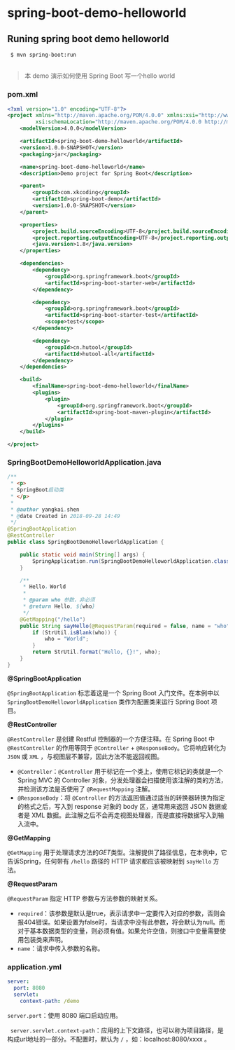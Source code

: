 # spring-boot-demo-helloworld

## Runing spring boot demo helloworld

```sh
 $ mvn spring-boot:run
```
##
> 本 demo 演示如何使用 Spring Boot 写一个hello world

### pom.xml

```xml
<?xml version="1.0" encoding="UTF-8"?>
<project xmlns="http://maven.apache.org/POM/4.0.0" xmlns:xsi="http://www.w3.org/2001/XMLSchema-instance"
         xsi:schemaLocation="http://maven.apache.org/POM/4.0.0 http://maven.apache.org/xsd/maven-4.0.0.xsd">
	<modelVersion>4.0.0</modelVersion>

	<artifactId>spring-boot-demo-helloworld</artifactId>
	<version>1.0.0-SNAPSHOT</version>
	<packaging>jar</packaging>

	<name>spring-boot-demo-helloworld</name>
	<description>Demo project for Spring Boot</description>

	<parent>
		<groupId>com.xkcoding</groupId>
		<artifactId>spring-boot-demo</artifactId>
		<version>1.0.0-SNAPSHOT</version>
	</parent>

	<properties>
		<project.build.sourceEncoding>UTF-8</project.build.sourceEncoding>
		<project.reporting.outputEncoding>UTF-8</project.reporting.outputEncoding>
		<java.version>1.8</java.version>
	</properties>

	<dependencies>
		<dependency>
			<groupId>org.springframework.boot</groupId>
			<artifactId>spring-boot-starter-web</artifactId>
		</dependency>

		<dependency>
			<groupId>org.springframework.boot</groupId>
			<artifactId>spring-boot-starter-test</artifactId>
			<scope>test</scope>
		</dependency>

		<dependency>
			<groupId>cn.hutool</groupId>
			<artifactId>hutool-all</artifactId>
		</dependency>
	</dependencies>

	<build>
		<finalName>spring-boot-demo-helloworld</finalName>
		<plugins>
			<plugin>
				<groupId>org.springframework.boot</groupId>
				<artifactId>spring-boot-maven-plugin</artifactId>
			</plugin>
		</plugins>
	</build>

</project>
```

### SpringBootDemoHelloworldApplication.java

```java
/**
 * <p>
 * SpringBoot启动类
 * </p>
 *
 * @author yangkai.shen
 * @date Created in 2018-09-28 14:49
 */
@SpringBootApplication
@RestController
public class SpringBootDemoHelloworldApplication {

	public static void main(String[] args) {
		SpringApplication.run(SpringBootDemoHelloworldApplication.class, args);
	}

	/**
	 * Hello，World
	 *
	 * @param who 参数，非必须
	 * @return Hello, ${who}
	 */
	@GetMapping("/hello")
	public String sayHello(@RequestParam(required = false, name = "who") String who) {
		if (StrUtil.isBlank(who)) {
			who = "World";
		}
		return StrUtil.format("Hello, {}!", who);
	}
}
```

**@SpringBootApplication**

`@SpringBootApplication` 标志着这是一个 Spring Boot 入门文件。在本例中以`SpringBootDemoHelloworldApplication` 类作为配置类来运行 Spring Boot 项目。

**@RestController**

`@RestController` 是创建 Restful 控制器的一个方便注释。在 Spring Boot 中 `@RestController` 的作用等同于 `@Controller` + `@ResponseBody`。它将响应转化为 `JSON` 或 `XML` ，与视图层不兼容，因此方法不能返回视图。

* `@Controller`：`@Controller` 用于标记在一个类上，使用它标记的类就是一个 Spring MVC 的 Controller 对象，分发处理器会扫描使用该注解的类的方法，并检测该方法是否使用了 `@RequestMapping` 注解。
* `@ResponseBody`：将 `@Controller` 的方法返回值通过适当的转换器转换为指定的格式之后，写入到 response 对象的 body 区，通常用来返回 JSON 数据或者是 XML 数据。此注解之后不会再走视图处理器，而是直接将数据写入到输入流中。

**@GetMapping**

`@GetMapping` 用于处理请求方法的*GET*类型。注解提供了路径信息，在本例中，它告诉Spring，任何带有 `/hello` 路径的 HTTP 请求都应该被映射到 `sayHello` 方法。

**@RequestParam** 

`@RequestParam` 指定 HTTP 参数与方法参数的映射关系。

* `required`：该参数是默认是true，表示请求中一定要传入对应的参数，否则会报404错误。如果设置为false时，当请求中没有此参数，将会默认为null。而对于基本数据类型的变量，则必须有值。如果允许空值，则接口中变量需要使用包装类来声明。
* `name`：请求中传入参数的名称。

### application.yml

```yaml
server:
  port: 8080
  servlet:
    context-path: /demo
```

`server.port`：使用 8080 端口启动应用。

` server.servlet.context-path`：应用的上下文路径，也可以称为项目路径，是构成url地址的一部分。不配置时，默认为 `/` ，如：localhost:8080/xxxx 。

